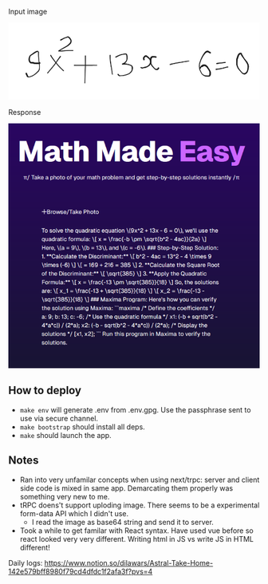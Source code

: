Input image

![](./data/quad.png)

Response 

![](./data/screenshot-20241119.png)


## How to deploy

- `make env` will generate .env from .env.gpg. Use the passphrase sent to use
  via secure channel.
- `make bootstrap` should install all deps.
- `make` should launch the app.

## Notes

- Ran into very unfamilar concepts when using next/trpc: server and client side code is mixed in
  same app. Demarcating them properly was something very new to me.
- tRPC doens't support uploding image. There seems to be a experimental form-data API which I didn't
  use.
  - I read the image as base64 string and send it to server.
- Took a while to get familar with React syntax. Have used vue before so react looked very very
  different. Writing html in JS vs write JS in HTML different!

Daily logs: https://www.notion.so/dilawars/Astral-Take-Home-142e579bff8980f79cd4dfdc1f2afa3f?pvs=4
